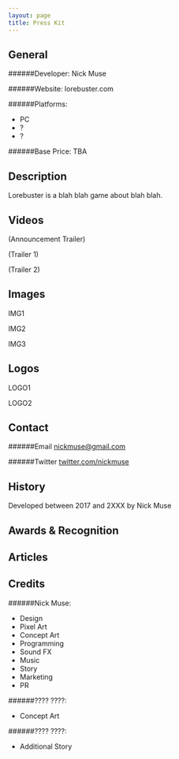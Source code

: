 ```yaml
---
layout: page
title: Press Kit
---
```


## General
######Developer:
Nick Muse

######Website:
lorebuster.com

######Platforms:
- PC
- ?
- ?

######Base Price:
TBA

## Description
Lorebuster is a blah blah game about blah blah.

## Videos
(Announcement Trailer)

(Trailer 1)

(Trailer 2)

## Images
IMG1

IMG2

IMG3

## Logos
LOGO1

LOGO2

## Contact
######Email
[nickmuse@gmail.com](mailto:nickmuse@gmail.com)

######Twitter
[twitter.com/nickmuse](twitter.com/nickmuse)

## History
Developed between 2017 and 2XXX by Nick Muse

## Awards & Recognition
## Articles
## Credits
######Nick Muse:
- Design
- Pixel Art
- Concept Art
- Programming
- Sound FX
- Music
- Story
- Marketing
- PR

######???? ????:
- Concept Art

######???? ????:
- Additional Story
